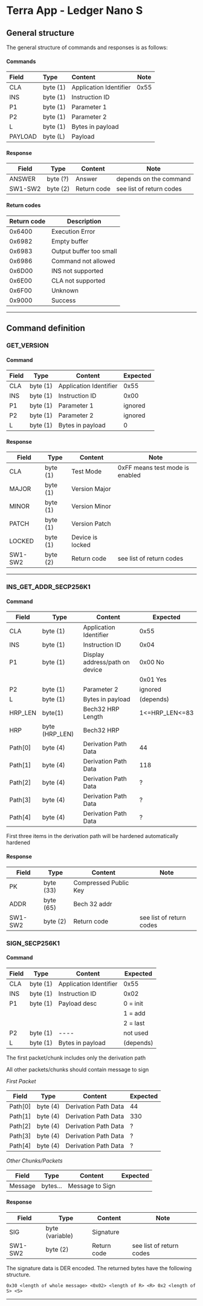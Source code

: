 # Terra App - Ledger Nano S
## General structure

The general structure of commands and responses is as follows:

#### Commands

| Field   | Type     | Content                | Note |
| :------ | :------- | :--------------------- | ---- |
| CLA     | byte (1) | Application Identifier | 0x55 |
| INS     | byte (1) | Instruction ID         |      |
| P1      | byte (1) | Parameter 1            |      |
| P2      | byte (1) | Parameter 2            |      |
| L       | byte (1) | Bytes in payload       |      |
| PAYLOAD | byte (L) | Payload                |      |

#### Response

| Field   | Type     | Content     | Note                     |
| ------- | -------- | ----------- | ------------------------ |
| ANSWER  | byte (?) | Answer      | depends on the command   |
| SW1-SW2 | byte (2) | Return code | see list of return codes |

#### Return codes

| Return code | Description             |
| ----------- | ----------------------- |
| 0x6400      | Execution Error         |
| 0x6982      | Empty buffer            |
| 0x6983      | Output buffer too small |
| 0x6986      | Command not allowed     |
| 0x6D00      | INS not supported       |
| 0x6E00      | CLA not supported       |
| 0x6F00      | Unknown                 |
| 0x9000      | Success                 |

---------

## Command definition

### GET_VERSION

#### Command

| Field | Type     | Content                | Expected |
| ----- | -------- | ---------------------- | -------- |
| CLA   | byte (1) | Application Identifier | 0x55     |
| INS   | byte (1) | Instruction ID         | 0x00     |
| P1    | byte (1) | Parameter 1            | ignored  |
| P2    | byte (1) | Parameter 2            | ignored  |
| L     | byte (1) | Bytes in payload       | 0        |

#### Response

| Field   | Type     | Content          | Note                            |
| ------- | -------- | ---------------- | ------------------------------- |
| CLA     | byte (1) | Test Mode        | 0xFF means test mode is enabled |
| MAJOR   | byte (1) | Version Major    |                                 |
| MINOR   | byte (1) | Version Minor    |                                 |
| PATCH   | byte (1) | Version Patch    |                                 |
| LOCKED  | byte (1) | Device is locked |                                 |
| SW1-SW2 | byte (2) | Return code      | see list of return codes        |

--------------

### INS_GET_ADDR_SECP256K1

#### Command

| Field      | Type           | Content                        | Expected       |
| ---------- | -------------- | ------------------------------ | -------------- |
| CLA        | byte (1)       | Application Identifier         | 0x55           |
| INS        | byte (1)       | Instruction ID                 | 0x04           |
| P1         | byte (1)       | Display address/path on device | 0x00 No        |
|            |                |                                | 0x01 Yes       |
| P2         | byte (1)       | Parameter 2                    | ignored        |
| L          | byte (1)       | Bytes in payload               | (depends)      |
| HRP_LEN    | byte(1)        | Bech32 HRP Length              | 1<=HRP_LEN<=83 |
| HRP        | byte (HRP_LEN) | Bech32 HRP                     |                |
| Path[0]    | byte (4)       | Derivation Path Data           | 44             |
| Path[1]    | byte (4)       | Derivation Path Data           | 118            |
| Path[2]    | byte (4)       | Derivation Path Data           | ?              |
| Path[3]    | byte (4)       | Derivation Path Data           | ?              |
| Path[4]    | byte (4)       | Derivation Path Data           | ?              |

First three items in the derivation path will be hardened automatically hardened

#### Response

| Field   | Type      | Content               | Note                     |
| ------- | --------- | --------------------- | ------------------------ |
| PK      | byte (33) | Compressed Public Key |                          |
| ADDR    | byte (65) | Bech 32 addr          |                          |
| SW1-SW2 | byte (2)  | Return code           | see list of return codes |

### SIGN_SECP256K1

#### Command

| Field | Type     | Content                | Expected  |
| ----- | -------- | ---------------------- | --------- |
| CLA   | byte (1) | Application Identifier | 0x55      |
| INS   | byte (1) | Instruction ID         | 0x02      |
| P1    | byte (1) | Payload desc           | 0 = init  |
|       |          |                        | 1 = add   |
|       |          |                        | 2 = last  |
| P2    | byte (1) | ----                   | not used  |
| L     | byte (1) | Bytes in payload       | (depends) |

The first packet/chunk includes only the derivation path

All other packets/chunks should contain message to sign

*First Packet*

| Field      | Type     | Content                | Expected  |
| ---------- | -------- | ---------------------- | --------- |
| Path[0]    | byte (4) | Derivation Path Data   | 44        |
| Path[1]    | byte (4) | Derivation Path Data   | 330       |
| Path[2]    | byte (4) | Derivation Path Data   | ?         |
| Path[3]    | byte (4) | Derivation Path Data   | ?         |
| Path[4]    | byte (4) | Derivation Path Data   | ?         |

*Other Chunks/Packets*

| Field   | Type     | Content         | Expected |
| ------- | -------- | --------------- | -------- |
| Message | bytes... | Message to Sign |          |

#### Response

| Field   | Type      | Content     | Note                     |
| ------- | --------- | ----------- | ------------------------ |
| SIG     | byte (variable) | Signature   |                          |
| SW1-SW2 | byte (2)  | Return code | see list of return codes |

The signature data is DER encoded. The returned bytes have the following structure.

```
0x30 <length of whole message> <0x02> <length of R> <R> 0x2 <length of S> <S>
```

--------------
